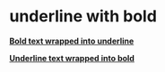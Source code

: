 # underline with bold

<u>**Bold text wrapped into underline**</u>

**<u>Underline text wrapped into bold</u>**
